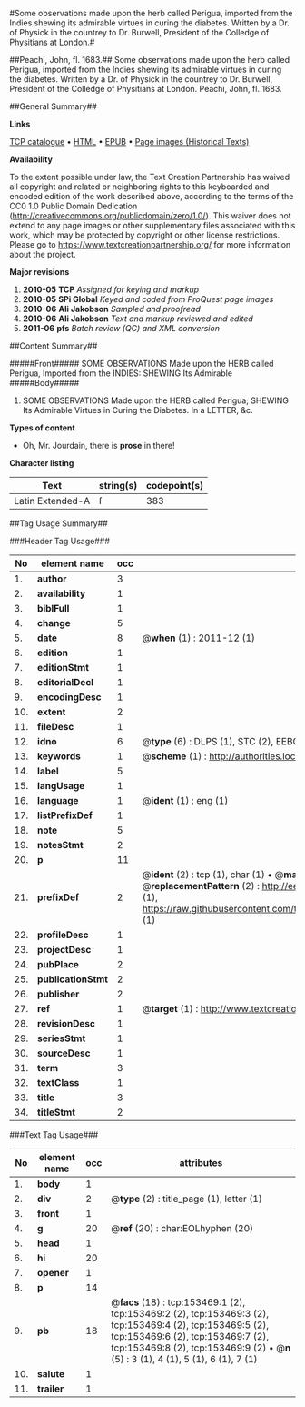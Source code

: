 #Some observations made upon the herb called Perigua, imported from the Indies shewing its admirable virtues in curing the diabetes. Written by a Dr. of Physick in the countrey to Dr. Burwell, President of the Colledge of Physitians at London.#

##Peachi, John, fl. 1683.##
Some observations made upon the herb called Perigua, imported from the Indies shewing its admirable virtues in curing the diabetes. Written by a Dr. of Physick in the countrey to Dr. Burwell, President of the Colledge of Physitians at London.
Peachi, John, fl. 1683.

##General Summary##

**Links**

[TCP catalogue](http://www.ota.ox.ac.uk/tcp/)  • 
[HTML](http://tei.it.ox.ac.uk/tcp/Texts-HTML/free/A91/A91548.html)  • 
[EPUB](http://tei.it.ox.ac.uk/tcp/Texts-EPUB/free/A91/A91548.epub) • 
[Page images (Historical Texts)](https://historicaltexts.jisc.ac.uk/eebo-99895815e)

**Availability**

To the extent possible under law, the Text Creation Partnership has waived all copyright and related or neighboring rights to this keyboarded and encoded edition of the work described above, according to the terms of the CC0 1.0 Public Domain Dedication (http://creativecommons.org/publicdomain/zero/1.0/). This waiver does not extend to any page images or other supplementary files associated with this work, which may be protected by copyright or other license restrictions. Please go to https://www.textcreationpartnership.org/ for more information about the project.

**Major revisions**

1. __2010-05__ __TCP__ *Assigned for keying and markup*
1. __2010-05__ __SPi Global__ *Keyed and coded from ProQuest page images*
1. __2010-06__ __Ali Jakobson__ *Sampled and proofread*
1. __2010-06__ __Ali Jakobson__ *Text and markup reviewed and edited*
1. __2011-06__ __pfs__ *Batch review (QC) and XML conversion*

##Content Summary##

#####Front#####
SOME OBSERVATIONS Made upon the HERB called Perigua, Imported from the INDIES: SHEWING Its Admirable
#####Body#####

1. SOME OBSERVATIONS Made upon the HERB called Perigua; SHEWING Its Admirable Virtues in Curing the Diabetes. In a LETTER, &c.

**Types of content**

  * Oh, Mr. Jourdain, there is **prose** in there!

**Character listing**


|Text|string(s)|codepoint(s)|
|---|---|---|
|Latin Extended-A|ſ|383|

##Tag Usage Summary##

###Header Tag Usage###

|No|element name|occ|attributes|
|---|---|---|---|
|1.|__author__|3||
|2.|__availability__|1||
|3.|__biblFull__|1||
|4.|__change__|5||
|5.|__date__|8| @__when__ (1) : 2011-12 (1)|
|6.|__edition__|1||
|7.|__editionStmt__|1||
|8.|__editorialDecl__|1||
|9.|__encodingDesc__|1||
|10.|__extent__|2||
|11.|__fileDesc__|1||
|12.|__idno__|6| @__type__ (6) : DLPS (1), STC (2), EEBO-CITATION (1), PROQUEST (1), VID (1)|
|13.|__keywords__|1| @__scheme__ (1) : http://authorities.loc.gov/ (1)|
|14.|__label__|5||
|15.|__langUsage__|1||
|16.|__language__|1| @__ident__ (1) : eng (1)|
|17.|__listPrefixDef__|1||
|18.|__note__|5||
|19.|__notesStmt__|2||
|20.|__p__|11||
|21.|__prefixDef__|2| @__ident__ (2) : tcp (1), char (1)  •  @__matchPattern__ (2) : ([0-9\-]+):([0-9IVX]+) (1), (.+) (1)  •  @__replacementPattern__ (2) : http://eebo.chadwyck.com/downloadtiff?vid=$1&page=$2 (1), https://raw.githubusercontent.com/textcreationpartnership/Texts/master/tcpchars.xml#$1 (1)|
|22.|__profileDesc__|1||
|23.|__projectDesc__|1||
|24.|__pubPlace__|2||
|25.|__publicationStmt__|2||
|26.|__publisher__|2||
|27.|__ref__|1| @__target__ (1) : http://www.textcreationpartnership.org/docs/. (1)|
|28.|__revisionDesc__|1||
|29.|__seriesStmt__|1||
|30.|__sourceDesc__|1||
|31.|__term__|3||
|32.|__textClass__|1||
|33.|__title__|3||
|34.|__titleStmt__|2||


###Text Tag Usage###

|No|element name|occ|attributes|
|---|---|---|---|
|1.|__body__|1||
|2.|__div__|2| @__type__ (2) : title_page (1), letter (1)|
|3.|__front__|1||
|4.|__g__|20| @__ref__ (20) : char:EOLhyphen (20)|
|5.|__head__|1||
|6.|__hi__|20||
|7.|__opener__|1||
|8.|__p__|14||
|9.|__pb__|18| @__facs__ (18) : tcp:153469:1 (2), tcp:153469:2 (2), tcp:153469:3 (2), tcp:153469:4 (2), tcp:153469:5 (2), tcp:153469:6 (2), tcp:153469:7 (2), tcp:153469:8 (2), tcp:153469:9 (2)  •  @__n__ (5) : 3 (1), 4 (1), 5 (1), 6 (1), 7 (1)|
|10.|__salute__|1||
|11.|__trailer__|1||
